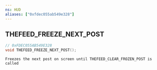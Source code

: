 ```yaml
---
ns: HUD
aliases: ["0xfdec055ab549e328"]
---
```

## THEFEED_FREEZE_NEXT_POST

```c
// 0xFDEC055AB549E328
void THEFEED_FREEZE_NEXT_POST();
```

```
Freezes the next post on screen until THEFEED_CLEAR_FROZEN_POST is called
```
